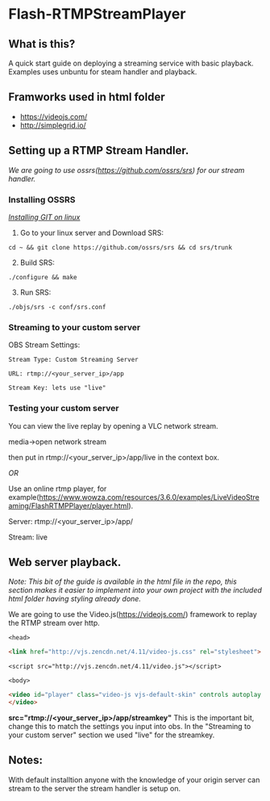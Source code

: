 # Flash-RTMPStreamPlayer

## What is this?
A quick start guide on deploying a streaming service with basic playback. Examples uses unbuntu for steam handler and playback.

## Framworks used in html folder
* https://videojs.com/
* http://simplegrid.io/

## Setting up a RTMP Stream Handler.
*We are going to use ossrs(https://github.com/ossrs/srs) for our stream handler.*

### Installing OSSRS
*[Installing GIT on linux](https://gist.github.com/derhuerst/1b15ff4652a867391f03)*
1. Go to your linux server and Download SRS:
```
cd ~ && git clone https://github.com/ossrs/srs && cd srs/trunk
```
2. Build SRS:
```
./configure && make
```
3. Run SRS:
```
./objs/srs -c conf/srs.conf
```

### Streaming to your custom server
OBS Stream Settings:
```
Stream Type: Custom Streaming Server

URL: rtmp://<your_server_ip>/app

Stream Key: lets use "live"
```

### Testing your custom server
You can view the live replay by opening a VLC network stream.

media->open network stream

then put in rtmp://<your_server_ip>/app/live in the context box.

*OR*

Use an online rtmp player, for example(https://www.wowza.com/resources/3.6.0/examples/LiveVideoStreaming/FlashRTMPPlayer/player.html).

Server: rtmp://<your_server_ip>/app/

Stream: live

## Web server playback.
*Note: This bit of the guide is available in the html file in the repo, this section makes it easier to implement into your own project with the included html folder having styling already done.*

We are going to use the Video.js(https://videojs.com/) framework to replay the RTMP stream over http.

`<head>`
```html
<link href="http://vjs.zencdn.net/4.11/video-js.css" rel="stylesheet">
```
```
<script src="http://vjs.zencdn.net/4.11/video.js"></script>
```

`<body>`
```html
<video id="player" class="video-js vjs-default-skin" controls autoplay preload="auto" width="100%" height="720px" data-setup='{}'> <source src="rtmp://<your_server_ip>/app/streamkey" type='rtmp/mp4'> 
</video>
```
  
**src="rtmp://<your_server_ip>/app/streamkey"** This is the important bit, change this to match the settings you input into obs. In the "Streaming to your custom server" section we used "live" for the streamkey.

## Notes:
With default installtion anyone with the knowledge of your origin server can stream to the server the stream handler is setup on.
